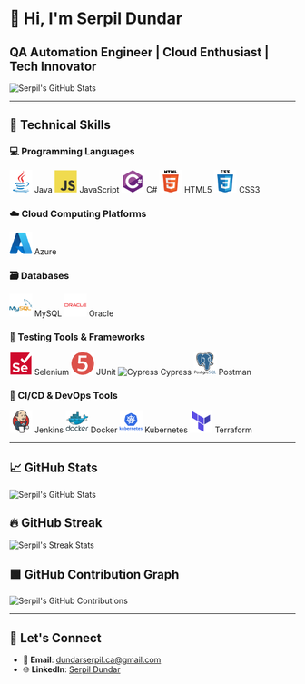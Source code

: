 # 👋 Hi, I'm Serpil Dundar

## QA Automation Engineer | Cloud Enthusiast | Tech Innovator

![Serpil's GitHub Stats](https://github-readme-stats.vercel.app/api?username=serpil-dndr&show_icons=true&hide_title=true&count_private=true&hide=prs)

---

## 🚀 Technical Skills

### 💻 Programming Languages
<p align="left">
  <img src="https://raw.githubusercontent.com/devicons/devicon/master/icons/java/java-original.svg" alt="Java" width="40" height="40"/> Java
  <img src="https://raw.githubusercontent.com/devicons/devicon/master/icons/javascript/javascript-original.svg" alt="JavaScript" width="40" height="40"/> JavaScript
  <img src="https://raw.githubusercontent.com/devicons/devicon/master/icons/csharp/csharp-original.svg" alt="C#" width="40" height="40"/> C#
  <img src="https://raw.githubusercontent.com/devicons/devicon/master/icons/html5/html5-original-wordmark.svg" alt="HTML5" width="40" height="40"/> HTML5
  <img src="https://raw.githubusercontent.com/devicons/devicon/master/icons/css3/css3-original-wordmark.svg" alt="CSS3" width="40" height="40"/> CSS3
</p>

### ☁️ Cloud Computing Platforms
<p align="left">
  <img src="https://raw.githubusercontent.com/devicons/devicon/master/icons/azure/azure-original.svg" alt="Azure" width="40" height="40"/> Azure
</p>

### 🗃️ Databases
<p align="left">
  <img src="https://raw.githubusercontent.com/devicons/devicon/master/icons/mysql/mysql-original-wordmark.svg" alt="MySQL" width="40" height="40"/> MySQL
  <img src="https://raw.githubusercontent.com/devicons/devicon/master/icons/oracle/oracle-original.svg" alt="Oracle" width="40" height="40"/> Oracle
</p>

### 🔧 Testing Tools & Frameworks
<p align="left">
  <img src="https://raw.githubusercontent.com/devicons/devicon/master/icons/selenium/selenium-original.svg" alt="Selenium" width="40" height="40"/> Selenium
  <img src="https://raw.githubusercontent.com/devicons/devicon/master/icons/junit/junit-plain.svg" alt="JUnit" width="40" height="40"/> JUnit
  <img src="https://raw.githubusercontent.com/devicons/devicon/master/icons/cypress/cypress-original.svg" alt="Cypress" width="40" height="40"/> Cypress
  <img src="https://raw.githubusercontent.com/devicons/devicon/master/icons/postgresql/postgresql-original-wordmark.svg" alt="Postman" width="40" height="40"/> Postman
</p>

### 🔄 CI/CD & DevOps Tools
<p align="left">
  <img src="https://raw.githubusercontent.com/devicons/devicon/master/icons/jenkins/jenkins-original.svg" alt="Jenkins" width="40" height="40"/> Jenkins
  <img src="https://raw.githubusercontent.com/devicons/devicon/master/icons/docker/docker-original-wordmark.svg" alt="Docker" width="40" height="40"/> Docker
  <img src="https://raw.githubusercontent.com/devicons/devicon/master/icons/kubernetes/kubernetes-plain-wordmark.svg" alt="Kubernetes" width="40" height="40"/> Kubernetes
  <img src="https://raw.githubusercontent.com/devicons/devicon/master/icons/terraform/terraform-original.svg" alt="Terraform" width="40" height="40"/> Terraform
</p>

---

## 📈 GitHub Stats

![Serpil's GitHub Stats](https://github-readme-stats.vercel.app/api?username=serpil-dndr&show_icons=true&count_private=true&hide=prs&hide_title=true)

## 🔥 GitHub Streak

![Serpil's Streak Stats](https://github-readme-streak-stats.herokuapp.com/?user=serpil-dndr&)

## 🟩 GitHub Contribution Graph

![Serpil's GitHub Contributions](https://github-readme-stats.vercel.app/api?username=serpil-dndr&show_icons=true&count_private=true&hide_title=true)

---

## 💬 Let's Connect

- 📧 **Email**: [dundarserpil.ca@gmail.com](mailto:dundarserpil.ca@gmail.com)
- 🌐 **LinkedIn**: [Serpil Dundar](https://www.linkedin.com/in/serpildundar/)
